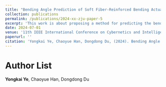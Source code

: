 ```yaml
---
title: "Bending Angle Prediction of Soft Fiber-Reinforced Bending Actuators Using FEM, Machine Learning, and Transfer Learning (Under Review)"
collection: publications
permalink: /publications/2024-xx-zju-paper-5
excerpt: 'This work is about proposing a method for predicting the bending angle of soft fiber-reinforced bending actuators (SFRBAs) combining the finite element method (FEM) and a nonlinear machine learning algorithm (MLA).'
date: 2024-07-01
venue: '11th IEEE International Conference on Cybernetics and Intelligent Systems (CIS) and the 11th IEEE International Conference on Robotics, Automation and Mechatronics (RAM) (Expected)'
paperurl: ''
citation: 'Yongkai Ye, Chaoyue Han, Dongdong Du, (2024). Bending Angle Prediction of Soft Fiber-Reinforced Bending Actuators Using FEM, Machine Learning, and Transfer Learning. 11th IEEE International Conference on Cybernetics and Intelligent Systems (CIS) and the 11th IEEE International Conference on Robotics, Automation and Mechatronics (RAM), Under Review.'
---
```


Author List
======
**Yongkai Ye**, Chaoyue Han, Dongdong Du

<!--Abstract
======
This study presented a method for predicting the bending angle of soft fiber-reinforced bending actuators (SFRBAs) combining the finite element method (FEM) and a nonlinear machine learning algorithm (MLA). Six essential structural parameters of the SFRBA were selected as input variables for the method. An accurate FEM, considering varying actuation pressure, was operated to generate a simulation training dataset of bending angle as output variables. A nonlinear MLA, normalized multilayer perceptron regression (NMLPR), was then extended and optimized to build the relationship. Moreover, transfer learning was deployed to improve the performance of the optimal NMLPR. Experimental measurements were conducted to validate the refined NMLPR, and results demonstrated that the refined NMLPR achieved better performance, yielding an average Root Mean Square Error of 7.935◦ and a Mean Absolute Percentage Error of 6.45%. This work exemplified a methodology that combined FEM and MLA for modeling the SFRBA, paving the way for their further development and practical application  in the control of soft actuators.

Keywords
======
Soft fiber-reinforced bending actuators; Nonlinear modeling; Finite element method; Machine learning algorithm; Transfer learning-->
